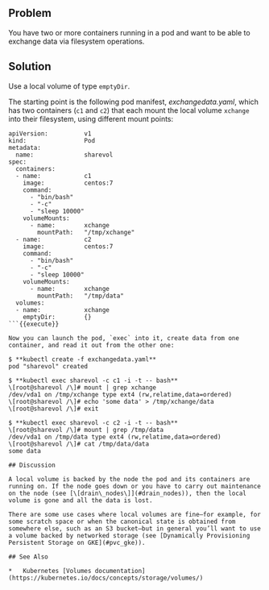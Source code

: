 ## Problem

You have two or more containers running in a pod and want to be able to exchange data via filesystem operations.

## Solution

Use a local volume of type `emptyDir`.

The starting point is the following pod manifest, _exchangedata.yaml_, which has two containers (`c1` and `c2`) that each mount the local volume `xchange` into their filesystem, using different mount points:

```
apiVersion:          v1
kind:                Pod
metadata:
  name:              sharevol
spec:
  containers:
  - name:            c1
    image:           centos:7
    command:
      - "bin/bash"
      - "-c"
      - "sleep 10000"
    volumeMounts:
      - name:        xchange
        mountPath:   "/tmp/xchange"
  - name:            c2
    image:           centos:7
    command:
      - "bin/bash"
      - "-c"
      - "sleep 10000"
    volumeMounts:
      - name:        xchange
        mountPath:   "/tmp/data"
  volumes:
  - name:            xchange
    emptyDir:        {}
```{{execute}}

Now you can launch the pod, `exec` into it, create data from one container, and read it out from the other one:

$ **kubectl create -f exchangedata.yaml**
pod "sharevol" created

$ **kubectl exec sharevol -c c1 -i -t -- bash**
\[root@sharevol /\]# mount | grep xchange
/dev/vda1 on /tmp/xchange type ext4 (rw,relatime,data=ordered)
\[root@sharevol /\]# echo 'some data' > /tmp/xchange/data
\[root@sharevol /\]# exit

$ **kubectl exec sharevol -c c2 -i -t -- bash**
\[root@sharevol /\]# mount | grep /tmp/data
/dev/vda1 on /tmp/data type ext4 (rw,relatime,data=ordered)
\[root@sharevol /\]# cat /tmp/data/data
some data

## Discussion

A local volume is backed by the node the pod and its containers are running on. If the node goes down or you have to carry out maintenance on the node (see [\[drain\_nodes\]](#drain_nodes)), then the local volume is gone and all the data is lost.

There are some use cases where local volumes are fine—​for example, for some scratch space or when the canonical state is obtained from somewhere else, such as an S3 bucket—​but in general you’ll want to use a volume backed by networked storage (see [Dynamically Provisioning Persistent Storage on GKE](#pvc_gke)).

## See Also

*   Kubernetes [Volumes documentation](https://kubernetes.io/docs/concepts/storage/volumes/)